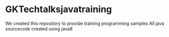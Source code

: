 # GKTechtalksjavatraining

We created this repository to provide training programming samples
All java sourcecode created using java8 
